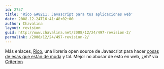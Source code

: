 ```yaml
---
id: 2757
title: 'Rico &#8211; Javascript para tus aplicaciones web'
date: 2008-12-24T16:41:48+02:00
author: Chavalina
layout: revision
guid: http://www.chavalina.net/2008/12/24/497-revision-2/
permalink: /2008/12/24/497-revision-2/
---
```

Más enlaces, <a href="http://openrico.org/home.page" target="_blank">Rico</a>, una librería open source de Javascript para hacer <acronym title="AJAX (pino)">cosas de esas que están de moda</acronym> y tal. Mejor no abusar de esto en web, &iquest;eh? via <a href="http://www.criteriondg.info/wordpress/archives/2005/06/17/rico/" target="_blank">Criterion</a>
